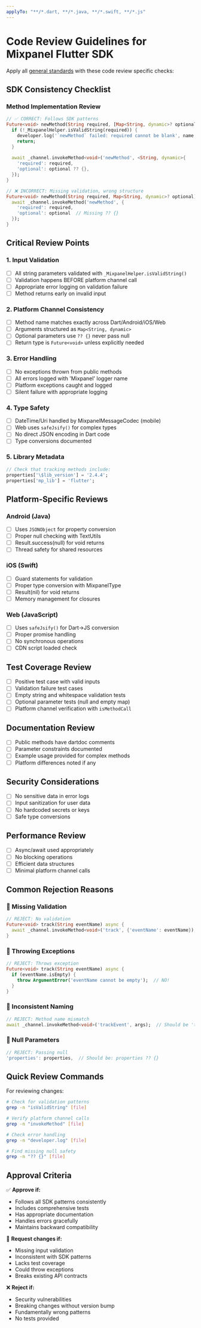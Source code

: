 ```yaml
---
applyTo: "**/*.dart, **/*.java, **/*.swift, **/*.js"
---
```

# Code Review Guidelines for Mixpanel Flutter SDK

Apply all [general standards](../copilot-instructions.md) with these code review specific checks:

## SDK Consistency Checklist

### Method Implementation Review
```dart
// ✅ CORRECT: Follows SDK patterns
Future<void> newMethod(String required, [Map<String, dynamic>? optional]) async {
  if (!_MixpanelHelper.isValidString(required)) {
    developer.log('`newMethod` failed: required cannot be blank', name: 'Mixpanel');
    return;
  }
  
  await _channel.invokeMethod<void>('newMethod', <String, dynamic>{
    'required': required,
    'optional': optional ?? {},
  });
}

// ❌ INCORRECT: Missing validation, wrong structure
Future<void> newMethod(String required, Map<String, dynamic>? optional) async {
  await _channel.invokeMethod('newMethod', {
    'required': required,
    'optional': optional  // Missing ?? {}
  });
}
```

## Critical Review Points

### 1. Input Validation
- [ ] All string parameters validated with `_MixpanelHelper.isValidString()`
- [ ] Validation happens BEFORE platform channel call
- [ ] Appropriate error logging on validation failure
- [ ] Method returns early on invalid input

### 2. Platform Channel Consistency
- [ ] Method name matches exactly across Dart/Android/iOS/Web
- [ ] Arguments structured as `Map<String, dynamic>`
- [ ] Optional parameters use `?? {}` never pass null
- [ ] Return type is `Future<void>` unless explicitly needed

### 3. Error Handling
- [ ] No exceptions thrown from public methods
- [ ] All errors logged with 'Mixpanel' logger name
- [ ] Platform exceptions caught and logged
- [ ] Silent failure with appropriate logging

### 4. Type Safety
- [ ] DateTime/Uri handled by MixpanelMessageCodec (mobile)
- [ ] Web uses `safeJsify()` for complex types
- [ ] No direct JSON encoding in Dart code
- [ ] Type conversions documented

### 5. Library Metadata
```dart
// Check that tracking methods include:
properties['\$lib_version'] = '2.4.4';
properties['mp_lib'] = 'flutter';
```

## Platform-Specific Reviews

### Android (Java)
- [ ] Uses `JSONObject` for property conversion
- [ ] Proper null checking with TextUtils
- [ ] Result.success(null) for void returns
- [ ] Thread safety for shared resources

### iOS (Swift)
- [ ] Guard statements for validation
- [ ] Proper type conversion with MixpanelType
- [ ] Result(nil) for void returns
- [ ] Memory management for closures

### Web (JavaScript)
- [ ] Uses `safeJsify()` for Dart->JS conversion
- [ ] Proper promise handling
- [ ] No synchronous operations
- [ ] CDN script loaded check

## Test Coverage Review
- [ ] Positive test case with valid inputs
- [ ] Validation failure test cases
- [ ] Empty string and whitespace validation tests
- [ ] Optional parameter tests (null and empty map)
- [ ] Platform channel verification with `isMethodCall`

## Documentation Review
- [ ] Public methods have dartdoc comments
- [ ] Parameter constraints documented
- [ ] Example usage provided for complex methods
- [ ] Platform differences noted if any

## Security Considerations
- [ ] No sensitive data in error logs
- [ ] Input sanitization for user data
- [ ] No hardcoded secrets or keys
- [ ] Safe type conversions

## Performance Review
- [ ] Async/await used appropriately
- [ ] No blocking operations
- [ ] Efficient data structures
- [ ] Minimal platform channel calls

## Common Rejection Reasons

### 🚫 Missing Validation
```dart
// REJECT: No validation
Future<void> track(String eventName) async {
  await _channel.invokeMethod<void>('track', {'eventName': eventName});
}
```

### 🚫 Throwing Exceptions
```dart
// REJECT: Throws exception
Future<void> track(String eventName) async {
  if (eventName.isEmpty) {
    throw ArgumentError('eventName cannot be empty');  // NO!
  }
}
```

### 🚫 Inconsistent Naming
```dart
// REJECT: Method name mismatch
await _channel.invokeMethod<void>('trackEvent', args);  // Should be 'track'
```

### 🚫 Null Parameters
```dart
// REJECT: Passing null
'properties': properties,  // Should be: properties ?? {}
```

## Quick Review Commands

For reviewing changes:
```bash
# Check for validation patterns
grep -n "isValidString" [file]

# Verify platform channel calls
grep -n "invokeMethod" [file]

# Check error handling
grep -n "developer.log" [file]

# Find missing null safety
grep -n "?? {}" [file]
```

## Approval Criteria

✅ **Approve if:**
- Follows all SDK patterns consistently
- Includes comprehensive tests
- Has appropriate documentation
- Handles errors gracefully
- Maintains backward compatibility

🔄 **Request changes if:**
- Missing input validation
- Inconsistent with SDK patterns
- Lacks test coverage
- Could throw exceptions
- Breaks existing API contracts

❌ **Reject if:**
- Security vulnerabilities
- Breaking changes without version bump
- Fundamentally wrong patterns
- No tests provided